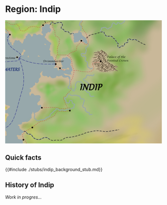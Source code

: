 # Region: Indip
![](images/indip_map.png)

## Quick facts
{{#include ./stubs/indip_background_stub.md}}

## History of Indip  

_Work in progres..._